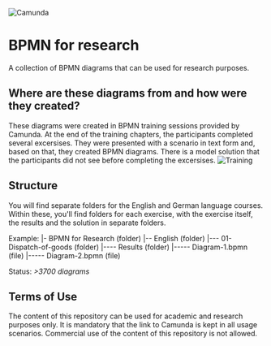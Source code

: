 ![Camunda](https://github.com/camunda/bpmn-for-research/blob/master/content/img/camunda_logo.png)

# BPMN for research
A collection of BPMN diagrams that can be used for research purposes.

## Where are these diagrams from and how were they created?
These diagrams were created in BPMN training sessions provided by Camunda. At the end of the training chapters, the participants completed several excersises. They were presented with a scenario in text form and, based on that, they created BPMN diagrams. There is a model solution that the participants did not see before completing the excersises.
![Training](https://github.com/camunda/bpmn-for-research/blob/master/content/img/training-process.png)


## Structure
You will find separate folders for the English and German language courses. Within these, you'll find folders for each exercise, with the exercise itself, the results and the solution in separate folders.

Example:
|- BPMN for Research (folder)
|-- English (folder)
|--- 01-Dispatch-of-goods (folder)
|---- Results (folder)
|----- Diagram-1.bpmn (file)
|----- Diagram-2.bpmn (file)

Status: *>3700 diagrams*

## Terms of Use

The content of this repository can be used for academic and research purposes only. It is mandatory that the link to Camunda is kept in all usage scenarios. Commercial use of the content of this repository is not allowed. 
